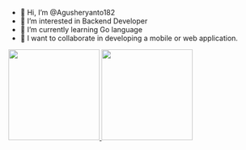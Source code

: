 - 👋 Hi, I’m @Agusheryanto182
- 👀 I’m interested in Backend Developer
- 🌱 I’m currently learning Go language
- 💞️ I want to collaborate in developing a mobile or web application.

<p align="left">
<a href="https://github.com/dimasmds">
  <img height="180em" src="https://github-readme-stats-eight-theta.vercel.app/api?username=agusheryanto182&show_icons=true&theme=algolia&include_all_commits=true&count_private=true"/>
  <img height="180em" src="https://github-readme-stats-eight-theta.vercel.app/api/top-langs/?username=agusheryanto182&layout=compact&langs_count=8&theme=algolia"/>
</a>
</p>
